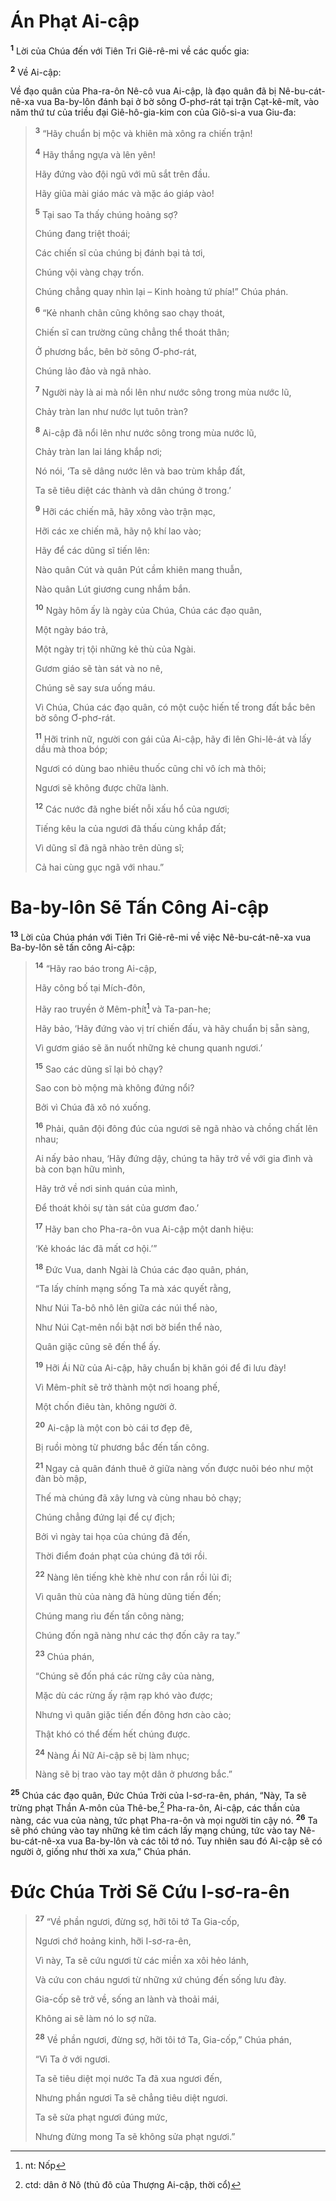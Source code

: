 # Án Phạt Ai-cập

<sup><b>1</b></sup> Lời của Chúa đến với Tiên Tri Giê-rê-mi về các quốc gia:

<sup><b>2</b></sup> Về Ai-cập:

Về đạo quân của Pha-ra-ôn Nê-cô vua Ai-cập, là đạo quân đã bị Nê-bu-cát-nê-xa vua Ba-by-lôn đánh bại ở bờ sông Ơ-phơ-rát tại trận Cạt-kê-mít, vào năm thứ tư của triều đại Giê-hô-gia-kim con của Giô-si-a vua Giu-đa:

> <sup><b>3</b></sup> “Hãy chuẩn bị mộc và khiên mà xông ra chiến trận!
>
> <sup><b>4</b></sup> Hãy thắng ngựa và lên yên!
>
> Hãy đứng vào đội ngũ với mũ sắt trên đầu.
>
> Hãy giũa mài giáo mác và mặc áo giáp vào!
>
> <sup><b>5</b></sup> Tại sao Ta thấy chúng hoảng sợ?
>
> Chúng đang triệt thoái;
>
> Các chiến sĩ của chúng bị đánh bại tả tơi,
>
> Chúng vội vàng chạy trốn.
>
> Chúng chẳng quay nhìn lại – Kinh hoàng tứ phía!” Chúa phán.
>
> <sup><b>6</b></sup> “Kẻ nhanh chân cũng không sao chạy thoát,
>
> Chiến sĩ can trường cũng chẳng thể thoát thân;
>
> Ở phương bắc, bên bờ sông Ơ-phơ-rát,
>
> Chúng lảo đảo và ngã nhào.
>
> <sup><b>7</b></sup> Người này là ai mà nổi lên như nước sông trong mùa nước lũ,
>
> Chảy tràn lan như nước lụt tuôn tràn?
>
> <sup><b>8</b></sup> Ai-cập đã nổi lên như nước sông trong mùa nước lũ,
>
> Chảy tràn lan lai láng khắp nơi;
>
> Nó nói, ‘Ta sẽ dâng nước lên và bao trùm khắp đất,
>
> Ta sẽ tiêu diệt các thành và dân chúng ở trong.’
>
> <sup><b>9</b></sup> Hỡi các chiến mã, hãy xông vào trận mạc,
>
> Hỡi các xe chiến mã, hãy nộ khí lao vào;
>
> Hãy để các dũng sĩ tiến lên:
>
> Nào quân Cút và quân Pút cầm khiên mang thuẫn,
>
> Nào quân Lút giương cung nhắm bắn.
>
> <sup><b>10</b></sup> Ngày hôm ấy là ngày của Chúa, Chúa các đạo quân,
>
> Một ngày báo trả,
>
> Một ngày trị tội những kẻ thù của Ngài.
>
> Gươm giáo sẽ tàn sát và no nê,
>
> Chúng sẽ say sưa uống máu.
>
> Vì Chúa, Chúa các đạo quân, có một cuộc hiến tế trong đất bắc bên bờ sông Ơ-phơ-rát.
>
> <sup><b>11</b></sup> Hỡi trinh nữ, người con gái của Ai-cập, hãy đi lên Ghi-lê-át và lấy dầu mà thoa bóp;
>
> Ngươi có dùng bao nhiêu thuốc cũng chỉ vô ích mà thôi;
>
> Ngươi sẽ không được chữa lành.
>
> <sup><b>12</b></sup> Các nước đã nghe biết nỗi xấu hổ của ngươi;
>
> Tiếng kêu la của ngươi đã thấu cùng khắp đất;
>
> Vì dũng sĩ đã ngã nhào trên dũng sĩ;
>
> Cả hai cùng gục ngã với nhau.”

# Ba-by-lôn Sẽ Tấn Công Ai-cập

<sup><b>13</b></sup> Lời của Chúa phán với Tiên Tri Giê-rê-mi về việc Nê-bu-cát-nê-xa vua Ba-by-lôn sẽ tấn công Ai-cập:

> <sup><b>14</b></sup> “Hãy rao báo trong Ai-cập,
>
> Hãy công bố tại Mích-đôn,
>
> Hãy rao truyền ở Mêm-phít[^1-37503f61-b0d2-4bf9-a80b-e884246f9596] và Ta-pan-he;
>
> Hãy bảo, ‘Hãy đứng vào vị trí chiến đấu, và hãy chuẩn bị sẵn sàng,
>
> Vì gươm giáo sẽ ăn nuốt những kẻ chung quanh ngươi.’
>
> <sup><b>15</b></sup> Sao các dũng sĩ lại bỏ chạy?
>
> Sao con bò mộng mà không đứng nổi?
>
> Bởi vì Chúa đã xô nó xuống.
>
> <sup><b>16</b></sup> Phải, quân đội đông đúc của ngươi sẽ ngã nhào và chồng chất lên nhau;
>
> Ai nấy bảo nhau, ‘Hãy đứng dậy, chúng ta hãy trở về với gia đình và bà con bạn hữu mình,
>
> Hãy trở về nơi sinh quán của mình,
>
> Ðể thoát khỏi sự tàn sát của gươm đao.’
>
> <sup><b>17</b></sup> Hãy ban cho Pha-ra-ôn vua Ai-cập một danh hiệu:
>
> ‘Kẻ khoác lác đã mất cơ hội.’”
>
> <sup><b>18</b></sup> Ðức Vua, danh Ngài là Chúa các đạo quân, phán,
>
> “Ta lấy chính mạng sống Ta mà xác quyết rằng,
>
> Như Núi Ta-bô nhô lên giữa các núi thể nào,
>
> Như Núi Cạt-mên nổi bật nơi bờ biển thể nào,
>
> Quân giặc cũng sẽ đến thể ấy.
>
> <sup><b>19</b></sup> Hỡi Ái Nữ của Ai-cập, hãy chuẩn bị khăn gói để đi lưu đày!
>
> Vì Mêm-phít sẽ trở thành một nơi hoang phế,
>
> Một chốn điêu tàn, không người ở.
>
> <sup><b>20</b></sup> Ai-cập là một con bò cái tơ đẹp đẽ,
>
> Bị ruồi mòng từ phương bắc đến tấn công.
>
> <sup><b>21</b></sup> Ngay cả quân đánh thuê ở giữa nàng vốn được nuôi béo như một đàn bò mập,
>
> Thế mà chúng đã xây lưng và cùng nhau bỏ chạy;
>
> Chúng chẳng đứng lại để cự địch;
>
> Bởi vì ngày tai họa của chúng đã đến,
>
> Thời điểm đoán phạt của chúng đã tới rồi.
>
> <sup><b>22</b></sup> Nàng lên tiếng khè khè như con rắn rồi lủi đi;
>
> Vì quân thù của nàng đã hùng dũng tiến đến;
>
> Chúng mang rìu đến tấn công nàng;
>
> Chúng đốn ngã nàng như các thợ đốn cây ra tay.”
>
> <sup><b>23</b></sup> Chúa phán,
>
> “Chúng sẽ đốn phá các rừng cây của nàng,
>
> Mặc dù các rừng ấy rậm rạp khó vào được;
>
> Nhưng vì quân giặc tiến đến đông hơn cào cào;
>
> Thật khó có thể đếm hết chúng được.
>
> <sup><b>24</b></sup> Nàng Ái Nữ Ai-cập sẽ bị làm nhục;
>
> Nàng sẽ bị trao vào tay một dân ở phương bắc.”

<sup><b>25</b></sup> Chúa các đạo quân, Ðức Chúa Trời của I-sơ-ra-ên, phán, “Này, Ta sẽ trừng phạt Thần A-môn của Thê-be,[^2-37503f61-b0d2-4bf9-a80b-e884246f9596] Pha-ra-ôn, Ai-cập, các thần của nàng, các vua của nàng, tức phạt Pha-ra-ôn và mọi người tin cậy nó. <sup><b>26</b></sup> Ta sẽ phó chúng vào tay những kẻ tìm cách lấy mạng chúng, tức vào tay Nê-bu-cát-nê-xa vua Ba-by-lôn và các tôi tớ nó. Tuy nhiên sau đó Ai-cập sẽ có người ở, giống như thời xa xưa,” Chúa phán.

# Ðức Chúa Trời Sẽ Cứu I-sơ-ra-ên

> <sup><b>27</b></sup> “Về phần ngươi, đừng sợ, hỡi tôi tớ Ta Gia-cốp,
>
> Ngươi chớ hoảng kinh, hỡi I-sơ-ra-ên,
>
> Vì này, Ta sẽ cứu ngươi từ các miền xa xôi hẻo lánh,
>
> Và cứu con cháu ngươi từ những xứ chúng đến sống lưu đày.
>
> Gia-cốp sẽ trở về, sống an lành và thoải mái,
>
> Không ai sẽ làm nó lo sợ nữa.
>
> <sup><b>28</b></sup> Về phần ngươi, đừng sợ, hỡi tôi tớ Ta, Gia-cốp,” Chúa phán,
>
> “Vì Ta ở với ngươi.
>
> Ta sẽ tiêu diệt mọi nước Ta đã xua ngươi đến,
>
> Nhưng phần ngươi Ta sẽ chẳng tiêu diệt ngươi.
>
> Ta sẽ sửa phạt ngươi đúng mức,
>
> Nhưng đừng mong Ta sẽ không sửa phạt ngươi.”

[^1-37503f61-b0d2-4bf9-a80b-e884246f9596]: nt: Nốp

[^2-37503f61-b0d2-4bf9-a80b-e884246f9596]: ctd: dân ở Nô (thủ đô của Thượng Ai-cập, thời cổ)
